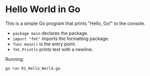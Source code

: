 # Hello World in Go

This is a simple Go program that prints "Hello, Go!" to the console.

- `package main` declares the package.
- `import "fmt"` imports the formatting package.
- `func main()` is the entry point.
- `fmt.Println` prints text with a newline.

Running:
```bash
go run 01_Hello_World.go
